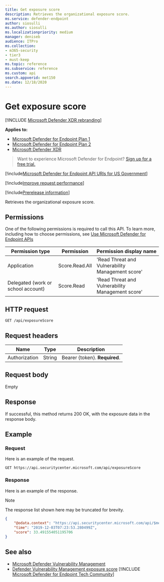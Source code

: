 ```yaml
---
title: Get exposure score
description: Retrieves the organizational exposure score.
ms.service: defender-endpoint
author: siosulli
ms.author: siosulli
ms.localizationpriority: medium
manager: deniseb
audience: ITPro
ms.collection: 
- m365-security
- tier3
- must-keep
ms.topic: reference
ms.subservice: reference
ms.custom: api
search.appverid: met150
ms.date: 12/18/2020
---
```


# Get exposure score

[!INCLUDE [Microsoft Defender XDR rebranding](../includes/microsoft-defender.md)]

**Applies to:**

- [Microsoft Defender for Endpoint Plan 1](https://go.microsoft.com/fwlink/?linkid=2154037)
- [Microsoft Defender for Endpoint Plan 2](https://go.microsoft.com/fwlink/?linkid=2154037)
- [Microsoft Defender XDR](https://go.microsoft.com/fwlink/?linkid=2118804)

> Want to experience Microsoft Defender for Endpoint? [Sign up for a free trial.](https://signup.microsoft.com/create-account/signup?products=7f379fee-c4f9-4278-b0a1-e4c8c2fcdf7e&ru=https://aka.ms/MDEp2OpenTrial?ocid=docs-wdatp-exposedapis-abovefoldlink)

[!include[Microsoft Defender for Endpoint API URIs for US Government](../includes/microsoft-defender-api-usgov.md)]

[!include[Improve request performance](../includes/improve-request-performance.md)]

[!include[Prerelease information](../includes/prerelease.md)]

Retrieves the organizational exposure score.

## Permissions

One of the following permissions is required to call this API. To learn more, including how to choose permissions, see [Use Microsoft Defender for Endpoint APIs](apis-intro.md)

Permission type|Permission|Permission display name
---|---|---
Application|Score.Read.All|'Read Threat and Vulnerability Management score'
Delegated (work or school account)|Score.Read|'Read Threat and Vulnerability Management score'

## HTTP request

```http
GET /api/exposureScore
```

## Request headers

Name|Type|Description
---|---|---
Authorization|String|Bearer {token}. **Required**.

## Request body

Empty

## Response

If successful, this method returns 200 OK, with the exposure data in the response body.

## Example

### Request

Here is an example of the request.

```http
GET https://api.securitycenter.microsoft.com/api/exposureScore
```

### Response

Here is an example of the response.

> [!NOTE]
> The response list shown here may be truncated for brevity.

```json
{
    "@odata.context": "https://api.securitycenter.microsoft.com/api/$metadata#ExposureScore/$entity",
    "time": "2019-12-03T07:23:53.280499Z",
    "score": 33.491554051195706
}
```

## See also

- [Microsoft Defender Vulnerability Management](/microsoft-365/security/defender-endpoint/next-gen-threat-and-vuln-mgt)
- [Defender Vulnerability Management exposure score](/microsoft-365/security/defender-endpoint/tvm-exposure-score)
[!INCLUDE [Microsoft Defender for Endpoint Tech Community](../includes/defender-mde-techcommunity.md)]
